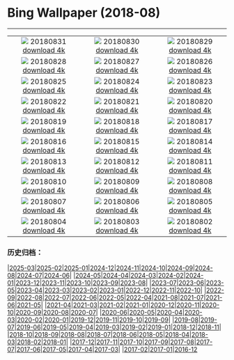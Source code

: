 # Bing Wallpaper (2018-08)
**************
| | | |
|:-:|:-:|:-:|
| ![](https://www.bing.com/az/hprichbg/rb/LawnBowling_EN-US9431908630_1920x1080.jpg) 20180831 [download 4k](https://www.bing.com/az/hprichbg/rb/LawnBowling_EN-US9431908630_UHD.jpg) | ![](https://www.bing.com/az/hprichbg/rb/CastleFrankenstein_EN-US10077757350_1920x1080.jpg) 20180830 [download 4k](https://www.bing.com/az/hprichbg/rb/CastleFrankenstein_EN-US10077757350_UHD.jpg) | ![](https://www.bing.com/az/hprichbg/rb/MasaiWildebeest_EN-US9949613366_1920x1080.jpg) 20180829 [download 4k](https://www.bing.com/az/hprichbg/rb/MasaiWildebeest_EN-US9949613366_UHD.jpg) |
| ![](https://www.bing.com/az/hprichbg/rb/Number2_EN-US12009255937_1920x1080.jpg) 20180828 [download 4k](https://www.bing.com/az/hprichbg/rb/Number2_EN-US12009255937_UHD.jpg) | ![](https://www.bing.com/az/hprichbg/rb/Unisphere_EN-US7027287379_1920x1080.jpg) 20180827 [download 4k](https://www.bing.com/az/hprichbg/rb/Unisphere_EN-US7027287379_UHD.jpg) | ![](https://www.bing.com/az/hprichbg/rb/JeanLafitte_EN-US11428973003_1920x1080.jpg) 20180826 [download 4k](https://www.bing.com/az/hprichbg/rb/JeanLafitte_EN-US11428973003_UHD.jpg) |
| ![](https://www.bing.com/az/hprichbg/rb/JMT_EN-US11100456550_1920x1080.jpg) 20180825 [download 4k](https://www.bing.com/az/hprichbg/rb/JMT_EN-US11100456550_UHD.jpg) | ![](https://www.bing.com/az/hprichbg/rb/GatewayArchNP_EN-US13744808809_1920x1080.jpg) 20180824 [download 4k](https://www.bing.com/az/hprichbg/rb/GatewayArchNP_EN-US13744808809_UHD.jpg) | ![](https://www.bing.com/az/hprichbg/rb/AKSUP_EN-US13647640593_1920x1080.jpg) 20180823 [download 4k](https://www.bing.com/az/hprichbg/rb/AKSUP_EN-US13647640593_UHD.jpg) |
| ![](https://www.bing.com/az/hprichbg/rb/ManedWolf_EN-US10289320790_1920x1080.jpg) 20180822 [download 4k](https://www.bing.com/az/hprichbg/rb/ManedWolf_EN-US10289320790_UHD.jpg) | ![](https://www.bing.com/az/hprichbg/rb/ChrisFabregas_EN-US11299038757_1920x1080.jpg) 20180821 [download 4k](https://www.bing.com/az/hprichbg/rb/ChrisFabregas_EN-US11299038757_UHD.jpg) | ![](https://www.bing.com/az/hprichbg/rb/BlackSaturday_EN-US13154131771_1920x1080.jpg) 20180820 [download 4k](https://www.bing.com/az/hprichbg/rb/BlackSaturday_EN-US13154131771_UHD.jpg) |
| ![](https://www.bing.com/az/hprichbg/rb/SFOTarmac_EN-US10405730125_1920x1080.jpg) 20180819 [download 4k](https://www.bing.com/az/hprichbg/rb/SFOTarmac_EN-US10405730125_UHD.jpg) | ![](https://www.bing.com/az/hprichbg/rb/CanolaBeehives_EN-US10699197880_1920x1080.jpg) 20180818 [download 4k](https://www.bing.com/az/hprichbg/rb/CanolaBeehives_EN-US10699197880_UHD.jpg) | ![](https://www.bing.com/az/hprichbg/rb/WhiteMadonna_EN-US15104896041_1920x1080.jpg) 20180817 [download 4k](https://www.bing.com/az/hprichbg/rb/WhiteMadonna_EN-US15104896041_UHD.jpg) |
| ![](https://www.bing.com/az/hprichbg/rb/SkylineparkRoller_EN-US8492771279_1920x1080.jpg) 20180816 [download 4k](https://www.bing.com/az/hprichbg/rb/SkylineparkRoller_EN-US8492771279_UHD.jpg) | ![](https://www.bing.com/az/hprichbg/rb/OtterChillin_EN-US10154811440_1920x1080.jpg) 20180815 [download 4k](https://www.bing.com/az/hprichbg/rb/OtterChillin_EN-US10154811440_UHD.jpg) | ![](https://www.bing.com/az/hprichbg/rb/GrevysZebra_EN-US7416197088_1920x1080.jpg) 20180814 [download 4k](https://www.bing.com/az/hprichbg/rb/GrevysZebra_EN-US7416197088_UHD.jpg) |
| ![](https://www.bing.com/az/hprichbg/rb/BulgariaPerseids_EN-US11585904087_1920x1080.jpg) 20180813 [download 4k](https://www.bing.com/az/hprichbg/rb/BulgariaPerseids_EN-US11585904087_UHD.jpg) | ![](https://www.bing.com/az/hprichbg/rb/ElephantParade_EN-US11671803284_1920x1080.jpg) 20180812 [download 4k](https://www.bing.com/az/hprichbg/rb/ElephantParade_EN-US11671803284_UHD.jpg) | ![](https://www.bing.com/az/hprichbg/rb/MountainDayJapan_EN-US8690491173_1920x1080.jpg) 20180811 [download 4k](https://www.bing.com/az/hprichbg/rb/MountainDayJapan_EN-US8690491173_UHD.jpg) |
| ![](https://www.bing.com/az/hprichbg/rb/SmithsonianBones_EN-US10706349393_1920x1080.jpg) 20180810 [download 4k](https://www.bing.com/az/hprichbg/rb/SmithsonianBones_EN-US10706349393_UHD.jpg) | ![](https://www.bing.com/az/hprichbg/rb/HuaynaPicchu_EN-US9938663347_1920x1080.jpg) 20180809 [download 4k](https://www.bing.com/az/hprichbg/rb/HuaynaPicchu_EN-US9938663347_UHD.jpg) | ![](https://www.bing.com/az/hprichbg/rb/HighlandTige_EN-US12082780452_1920x1080.jpg) 20180808 [download 4k](https://www.bing.com/az/hprichbg/rb/HighlandTige_EN-US12082780452_UHD.jpg) |
| ![](https://www.bing.com/az/hprichbg/rb/MarshallPoint_EN-US8972162631_1920x1080.jpg) 20180807 [download 4k](https://www.bing.com/az/hprichbg/rb/MarshallPoint_EN-US8972162631_UHD.jpg) | ![](https://www.bing.com/az/hprichbg/rb/PortAntonio_EN-US9246692740_1920x1080.jpg) 20180806 [download 4k](https://www.bing.com/az/hprichbg/rb/PortAntonio_EN-US9246692740_UHD.jpg) | ![](https://www.bing.com/az/hprichbg/rb/LovePark_EN-US10739395628_1920x1080.jpg) 20180805 [download 4k](https://www.bing.com/az/hprichbg/rb/LovePark_EN-US10739395628_UHD.jpg) |
| ![](https://www.bing.com/az/hprichbg/rb/FringeFireworks_EN-US11044516483_1920x1080.jpg) 20180804 [download 4k](https://www.bing.com/az/hprichbg/rb/FringeFireworks_EN-US11044516483_UHD.jpg) | ![](https://www.bing.com/az/hprichbg/rb/BadlandsCycle_EN-US12588823059_1920x1080.jpg) 20180803 [download 4k](https://www.bing.com/az/hprichbg/rb/BadlandsCycle_EN-US12588823059_UHD.jpg) | ![](https://www.bing.com/az/hprichbg/rb/NebutaFloat_EN-US10266438691_1920x1080.jpg) 20180802 [download 4k](https://www.bing.com/az/hprichbg/rb/NebutaFloat_EN-US10266438691_UHD.jpg) |

### 历史归档：

|[2025-03](/../2025-03/2025-03.md)|[2025-02](/../2025-02/2025-02.md)|[2025-01](/../2025-01/2025-01.md)|[2024-12](/../2024-12/2024-12.md)|[2024-11](/../2024-11/2024-11.md)|[2024-10](/../2024-10/2024-10.md)|[2024-09](/../2024-09/2024-09.md)|[2024-08](/../2024-08/2024-08.md)|[2024-07](/../2024-07/2024-07.md)|[2024-06](/../2024-06/2024-06.md)|
|[2024-05](/../2024-05/2024-05.md)|[2024-04](/../2024-04/2024-04.md)|[2024-03](/../2024-03/2024-03.md)|[2024-02](/../2024-02/2024-02.md)|[2024-01](/../2024-01/2024-01.md)|[2023-12](/../2023-12/2023-12.md)|[2023-11](/../2023-11/2023-11.md)|[2023-10](/../2023-10/2023-10.md)|[2023-09](/../2023-09/2023-09.md)|[2023-08](/../2023-08/2023-08.md)|
|[2023-07](/../2023-07/2023-07.md)|[2023-06](/../2023-06/2023-06.md)|[2023-05](/../2023-05/2023-05.md)|[2023-04](/../2023-04/2023-04.md)|[2023-03](/../2023-03/2023-03.md)|[2023-02](/../2023-02/2023-02.md)|[2023-01](/../2023-01/2023-01.md)|[2022-12](/../2022-12/2022-12.md)|[2022-11](/../2022-11/2022-11.md)|[2022-10](/../2022-10/2022-10.md)|
|[2022-09](/../2022-09/2022-09.md)|[2022-08](/../2022-08/2022-08.md)|[2022-07](/../2022-07/2022-07.md)|[2022-06](/../2022-06/2022-06.md)|[2022-05](/../2022-05/2022-05.md)|[2022-04](/../2022-04/2022-04.md)|[2021-08](/../2021-08/2021-08.md)|[2021-07](/../2021-07/2021-07.md)|[2021-06](/../2021-06/2021-06.md)|[2021-05](/../2021-05/2021-05.md)|
|[2021-04](/../2021-04/2021-04.md)|[2021-03](/../2021-03/2021-03.md)|[2021-02](/../2021-02/2021-02.md)|[2021-01](/../2021-01/2021-01.md)|[2020-12](/../2020-12/2020-12.md)|[2020-11](/../2020-11/2020-11.md)|[2020-10](/../2020-10/2020-10.md)|[2020-09](/../2020-09/2020-09.md)|[2020-08](/../2020-08/2020-08.md)|[2020-07](/../2020-07/2020-07.md)|
|[2020-06](/../2020-06/2020-06.md)|[2020-05](/../2020-05/2020-05.md)|[2020-04](/../2020-04/2020-04.md)|[2020-03](/../2020-03/2020-03.md)|[2020-02](/../2020-02/2020-02.md)|[2020-01](/../2020-01/2020-01.md)|[2019-12](/../2019-12/2019-12.md)|[2019-11](/../2019-11/2019-11.md)|[2019-10](/../2019-10/2019-10.md)|[2019-09](/../2019-09/2019-09.md)|
|[2019-08](/../2019-08/2019-08.md)|[2019-07](/../2019-07/2019-07.md)|[2019-06](/../2019-06/2019-06.md)|[2019-05](/../2019-05/2019-05.md)|[2019-04](/../2019-04/2019-04.md)|[2019-03](/../2019-03/2019-03.md)|[2019-02](/../2019-02/2019-02.md)|[2019-01](/../2019-01/2019-01.md)|[2018-12](/../2018-12/2018-12.md)|[2018-11](/../2018-11/2018-11.md)|
|[2018-10](/../2018-10/2018-10.md)|[2018-09](/../2018-09/2018-09.md)|[2018-08](/2018-08.md)|[2018-07](/../2018-07/2018-07.md)|[2018-06](/../2018-06/2018-06.md)|[2018-05](/../2018-05/2018-05.md)|[2018-04](/../2018-04/2018-04.md)|[2018-03](/../2018-03/2018-03.md)|[2018-02](/../2018-02/2018-02.md)|[2018-01](/../2018-01/2018-01.md)|
|[2017-12](/../2017-12/2017-12.md)|[2017-11](/../2017-11/2017-11.md)|[2017-10](/../2017-10/2017-10.md)|[2017-09](/../2017-09/2017-09.md)|[2017-08](/../2017-08/2017-08.md)|[2017-07](/../2017-07/2017-07.md)|[2017-06](/../2017-06/2017-06.md)|[2017-05](/../2017-05/2017-05.md)|[2017-04](/../2017-04/2017-04.md)|[2017-03](/../2017-03/2017-03.md)|
|[2017-02](/../2017-02/2017-02.md)|[2017-01](/../2017-01/2017-01.md)|[2016-12](/../2016-12/2016-12.md)